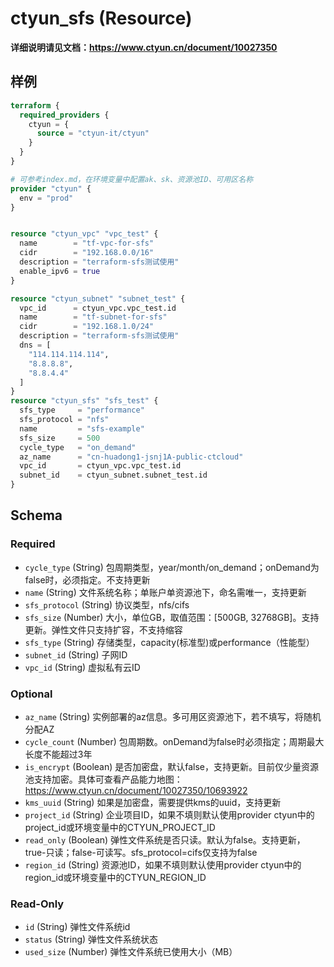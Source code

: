 # ctyun_sfs (Resource)
**详细说明请见文档：https://www.ctyun.cn/document/10027350**



## 样例

```terraform
terraform {
  required_providers {
    ctyun = {
      source = "ctyun-it/ctyun"
    }
  }
}

# 可参考index.md，在环境变量中配置ak、sk、资源池ID、可用区名称
provider "ctyun" {
  env = "prod"
}


resource "ctyun_vpc" "vpc_test" {
  name        = "tf-vpc-for-sfs"
  cidr        = "192.168.0.0/16"
  description = "terraform-sfs测试使用"
  enable_ipv6 = true
}

resource "ctyun_subnet" "subnet_test" {
  vpc_id      = ctyun_vpc.vpc_test.id
  name        = "tf-subnet-for-sfs"
  cidr        = "192.168.1.0/24"
  description = "terraform-sfs测试使用"
  dns = [
    "114.114.114.114",
    "8.8.8.8",
    "8.8.4.4"
  ]
}
resource "ctyun_sfs" "sfs_test" {
  sfs_type     = "performance"
  sfs_protocol = "nfs"
  name         = "sfs-example"
  sfs_size     = 500
  cycle_type   = "on_demand"
  az_name      = "cn-huadong1-jsnj1A-public-ctcloud"
  vpc_id       = ctyun_vpc.vpc_test.id
  subnet_id    = ctyun_subnet.subnet_test.id
}
```

<!-- schema generated by tfplugindocs -->
## Schema

### Required

- `cycle_type` (String) 包周期类型，year/month/on_demand；onDemand为false时，必须指定。不支持更新
- `name` (String) 文件系统名称；单账户单资源池下，命名需唯一，支持更新
- `sfs_protocol` (String) 协议类型，nfs/cifs
- `sfs_size` (Number) 大小，单位GB，取值范围：[500GB, 32768GB]。支持更新。弹性文件只支持扩容，不支持缩容
- `sfs_type` (String) 存储类型，capacity(标准型)或performance（性能型）
- `subnet_id` (String) 子网ID
- `vpc_id` (String) 虚拟私有云ID

### Optional

- `az_name` (String) 实例部署的az信息。多可用区资源池下，若不填写，将随机分配AZ
- `cycle_count` (Number) 包周期数。onDemand为false时必须指定；周期最大长度不能超过3年
- `is_encrypt` (Boolean) 是否加密盘，默认false，支持更新。目前仅少量资源池支持加密。具体可查看产品能力地图：https://www.ctyun.cn/document/10027350/10693922
- `kms_uuid` (String) 如果是加密盘，需要提供kms的uuid，支持更新
- `project_id` (String) 企业项目ID，如果不填则默认使用provider ctyun中的project_id或环境变量中的CTYUN_PROJECT_ID
- `read_only` (Boolean) 弹性文件系统是否只读。默认为false。支持更新，true-只读；false-可读写。sfs_protocol=cifs仅支持为false
- `region_id` (String) 资源池ID，如果不填则默认使用provider ctyun中的region_id或环境变量中的CTYUN_REGION_ID

### Read-Only

- `id` (String) 弹性文件系统id
- `status` (String) 弹性文件系统状态
- `used_size` (Number) 弹性文件系统已使用大小（MB）